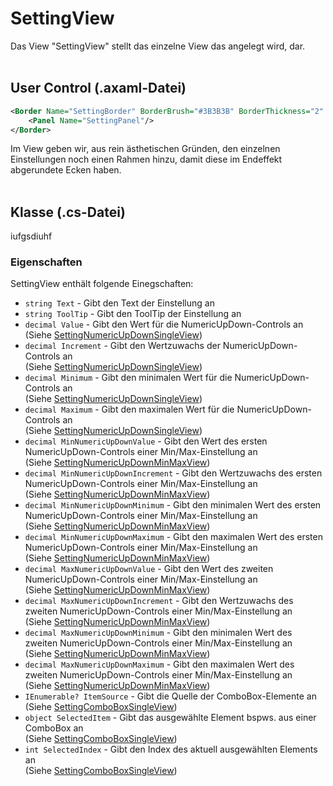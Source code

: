 # SettingView
Das View "SettingView" stellt das einzelne View das angelegt wird, dar. 
<br><br>

## User Control (.axaml-Datei) 
```XML
<Border Name="SettingBorder" BorderBrush="#3B3B3B" BorderThickness="2" CornerRadius="5" Margin="5" VerticalAlignment="Center" HorizontalAlignment="Center">
	<Panel Name="SettingPanel"/>
</Border>
```
Im View geben wir, aus rein ästhetischen Gründen, den einzelnen Einstellungen noch einen Rahmen hinzu, damit diese im Endeffekt abgerundete Ecken haben.
<br><br> 

## Klasse (.cs-Datei) 
iufgsdiuhf

### Eigenschaften

SettingView enthält folgende Einegschaften:

- `string Text` - Gibt den Text der Einstellung an
- `string ToolTip` - Gibt den ToolTip der Einstellung an
- `decimal Value` - Gibt den Wert für die NumericUpDown-Controls an <br>(Siehe [SettingNumericUpDownSingleView](./settings/setting-numericupdown-single-view))
- `decimal Increment` - Gibt den Wertzuwachs der NumericUpDown-Controls an <br>(Siehe [SettingNumericUpDownSingleView](./settings/setting-numericupdown-single-view))
- `decimal Minimum` - Gibt den minimalen Wert für die NumericUpDown-Controls an <br>(Siehe [SettingNumericUpDownSingleView](./settings/setting-numericupdown-single-view))
- `decimal Maximum` - Gibt den maximalen Wert für die NumericUpDown-Controls an <br>(Siehe [SettingNumericUpDownSingleView](./settings/setting-numericupdown-single-view))
- `decimal MinNumericUpDownValue` - Gibt den Wert des ersten NumericUpDown-Controls einer Min/Max-Einstellung an <br>(Siehe [SettingNumericUpDownMinMaxView](./settings/setting-numericupdown-minmax-view))
- `decimal MinNumericUpDownIncrement` - Gibt den Wertzuwachs des ersten NumericUpDown-Controls einer Min/Max-Einstellung an <br>(Siehe [SettingNumericUpDownMinMaxView](./settings/setting-numericupdown-minmax-view))
- `decimal MinNumericUpDownMinimum` - Gibt den minimalen Wert des ersten NumericUpDown-Controls einer Min/Max-Einstellung an <br>(Siehe [SettingNumericUpDownMinMaxView](./settings/setting-numericupdown-minmax-view))
- `decimal MinNumericUpDownMaximum` - Gibt den maximalen Wert des ersten NumericUpDown-Controls einer Min/Max-Einstellung an <br>(Siehe [SettingNumericUpDownMinMaxView](./settings/setting-numericupdown-minmax-view))
- `decimal MaxNumericUpDownValue` - Gibt den Wert des zweiten NumericUpDown-Controls einer Min/Max-Einstellung an <br>(Siehe [SettingNumericUpDownMinMaxView](./settings/setting-numericupdown-minmax-view))
- `decimal MaxNumericUpDownIncrement` - Gibt den Wertzuwachs des zweiten NumericUpDown-Controls einer Min/Max-Einstellung an <br>(Siehe [SettingNumericUpDownMinMaxView](./settings/setting-numericupdown-minmax-view))
- `decimal MaxNumericUpDownMinimum` - Gibt den minimalen Wert des zweiten NumericUpDown-Controls einer Min/Max-Einstellung an <br>(Siehe [SettingNumericUpDownMinMaxView](./settings/setting-numericupdown-minmax-view))
- `decimal MaxNumericUpDownMaximum` - Gibt den maximalen Wert des zweiten NumericUpDown-Controls einer Min/Max-Einstellung an <br>(Siehe [SettingNumericUpDownMinMaxView](./settings/setting-numericupdown-minmax-view))
- `IEnumerable? ItemSource` - Gibt die Quelle der ComboBox-Elemente an <br>(Siehe [SettingComboBoxSingleView](./settings/setting-combobox-single-view))
- `object SelectedItem` - Gibt das ausgewählte Element bspws. aus einer ComboBox an <br>(Siehe [SettingComboBoxSingleView](./settings/setting-combobox-single-view))
- `int SelectedIndex` - Gibt den Index des aktuell ausgewählten Elements an <br>(Siehe [SettingComboBoxSingleView](./settings/setting-combobox-single-view))